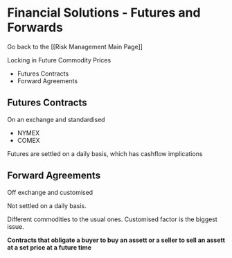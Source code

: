 # Financial Solutions - Futures and Forwards

Go back to the [[Risk Management Main Page]]

Locking in Future Commodity Prices
 - Futures Contracts
 - Forward Agreements

## Futures Contracts

On an exchange and standardised

- NYMEX
- COMEX

Futures are settled on a daily basis, which has cashflow implications

## Forward Agreements

Off exchange and customised

Not settled on a daily basis. 

Different commodities to the usual ones. Customised factor is the biggest issue.

**Contracts that obligate a buyer to buy an assett or a seller to sell an assett at a set price at a future time**





